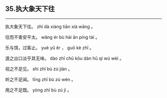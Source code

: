 ## 35.执大象天下往
---


<ruby><rbc><rb> 执大象天下往。 </rb></rbc>
  <rtc><rt> zhí  dà  xiàng  tiān  xià  wǎng 。</rt></rtc>
</ruby>

<ruby><rbc><rb> 往而不害安平太。 </rb></rbc>
  <rtc><rt> wǎng  ér  bù  hài  ān  píng  tài 。</rt></rtc>
</ruby>

<ruby><rbc><rb> 乐与饵，过客止。 </rb></rbc>
  <rtc><rt> yuè  yǔ  ěr ， guō  kè  zhǐ 。</rt></rtc>
</ruby>

<ruby><rbc><rb> 道之出口淡乎其无味。 </rb></rbc>
  <rtc><rt> dào  zhī  chū  kǒu  dàn  hū  qí  wú  wèi 。</rt></rtc>
</ruby>

<ruby><rbc><rb> 视之不足见。 </rb></rbc>
  <rtc><rt> shì  zhī  bù  zú  jiàn 。</rt></rtc>
</ruby>

<ruby><rbc><rb> 听之不足闻。 </rb></rbc>
  <rtc><rt> tīng  zhī  bù  zú  wén 。</rt></rtc>
</ruby>

<ruby><rbc><rb> 用之不足既。 </rb></rbc>
  <rtc><rt> yòng  zhī  bù  zú  jì 。</rt></rtc>
</ruby>

<ruby><rbc><rb>  </rb></rbc>
  <rtc><rt></rt></rtc>
</ruby>

